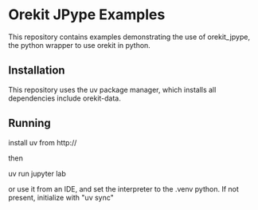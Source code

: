 # Orekit JPype Examples

This repository contains examples demonstrating the use of orekit_jpype, the python wrapper to use orekit in python.

## Installation

This repository uses the uv package manager, which installs all dependencies include orekit-data.


## Running

install uv from http://

then 

uv run jupyter lab

or use it from an IDE, and set the interpreter to the .venv python. If not present, initialize with "uv sync"


